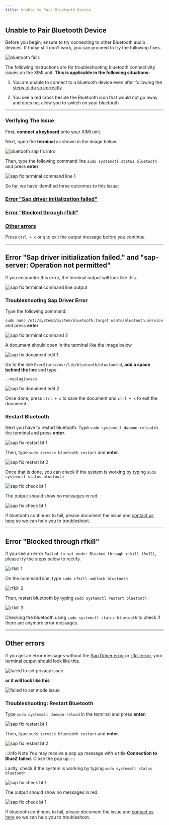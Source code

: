 ```yaml
---
title: Unable to Pair Bluetooth Device
---
```


## Unable to Pair Bluetooth Device

Before you begin, ensure to try connecting to other Bluetooth audio devices. If those still don't work, you can proceed to try the following fixes.

![bluetooth fails](/img/new-user-manual/child-raspi/bt-failed-to-connect.png)

The following instructions are for troubleshooting bluetooth connectivity issues on the XIMI unit. **This is applicable in the following situations:**

1. You are unable to connect to a bluetooth device even after following the [steps to do so correctly](/docs/user-manual/performers/audio#bluetooth-audio)

2. You see a red cross beside the Bluetooth icon that would not go away and does not allow you to switch on your bluetooth

---

### Verifying The Issue

First, **connect a keyboard** onto your XIMI unit.

Next, open the **terminal** as shown in the image below.

![bluetooth sap fix intro](/img/new-user-manual/child-raspi/bt-sap-1.png)

Then, type the following command line `sudo systemctl status bluetooth` and press **enter**.

![sap fix terminal command line 1](/img/new-user-manual/child-raspi/bt-sap-2.png)

So far, we have identified three outcomes to this issue:

### [Error "Sap driver initialization failed"](#error-sap-driver-initialization-failed-and-sap-server-operation-not-permitted)

### [Error "Blocked through rfkill"](#error-blocked-through-rfkill)

### [Other errors](#error-without-sap-driver-failure-1)

Press `ctrl + c` or `q` to exit the output message before you continue.

---

## Error "Sap driver initialization failed." and "sap-server: Operation not permitted"

If you encounter this error, the terminal output will look like this.

![sap fix terminal command line output](/img/new-user-manual/child-raspi/bt-sap-3.png)

### Troubleshooting Sap Driver Error

Type the following command:

`sudo nano /etc/systemd/system/bluetooth.target.wants/bluetooth.service` and press **enter**

![sap fix terminal command 2](/img/new-user-manual/child-raspi/bt-sap-4.png)

A document should open in the terminal like the image below

![sap fix document edit 1](/img/new-user-manual/child-raspi/bt-sap-5.png)

Go to the line `ExecStart=/usr/lib/bluetooth/bluetoothd`, **add a space behind the line** and type:

`--noplugin=sap`

![sap fix document edit 2](/img/new-user-manual/child-raspi/bt-sap-6.png)

Once done, press `ctrl + s` to save the document and `ctrl + x` to exit the document.

### Restart Bluetooth

Next you have to restart bluetooth. Type `sudo systemctl daemon-reload` in the terminal and press **enter**.

![sap fix restart bt 1](/img/new-user-manual/child-raspi/bt-sap-7.png)

Then, type `sudo service bluetooth restart` and **enter**.

![sap fix restart bt 2](/img/new-user-manual/child-raspi/bt-sap-8.png)

Once that is done, you can check if the system is working by typing `sudo systemctl status bluetooth`

![sap fix check bt 1](/img/new-user-manual/child-raspi/bt-sap-9.png)

The output should show no messages in red.

![sap fix check bt 1](/img/new-user-manual/child-raspi/bt-sap-10.png)

If bluetooth continues to fail, please document the issue and [contact us here](/docs/help-problem) so we can help you to troubleshoot.

---

## Error "Blocked through rfkill"

If you see an error `Failed to set mode: Blocked through rfkill (0x12)`, please try the steps below to rectify.

![rfkill 1](/img/new-user-manual/child-raspi/rfkill-1.png)

On the command line, type `sudo rfkill unblock bluetooth`

![rfkill 2](/img/new-user-manual/child-raspi/rfkill-2.png)

Then, restart bluetooth by typing `sudo systemctl restart bluetooth`

![rfkill 3](/img/new-user-manual/child-raspi/rfkill-3.png)

Checking the bluetooth using `sudo systemctl status bluetooth` to check if there are anymore error messages.

---

## Other errors

If you get an error messages without the [Sap Driver error](#error-sap-driver-initialization-failed-and-sap-server-operation-not-permitted) or [rfkill error](#error-blocked-through-rfkill), your terminal output should look like this.

![failed to set privacy issue](/img/new-user-manual/child-raspi/bt-sap-error-after-restart.png)

**or it will look like this**

![failed to set mode issue](/img/new-user-manual/child-raspi/bt-failed-to-set-mode.png)

### Troubleshooting: Restart Bluetooth

Type `sudo systemctl daemon-reload` in the terminal and press **enter**.

![sap fix restart bt 1](/img/new-user-manual/child-raspi/bt-sap-7.png)

Then, type `sudo service bluetooth restart` and **enter**.

![sap fix restart bt 2](/img/new-user-manual/child-raspi/bt-sap-8.png)

:::info Note
You may receive a pop up message with a title **Connection to BlueZ failed**. Close the pop up.
:::

Lastly, check if the system is working by typing `sudo systemctl status bluetooth`

![sap fix check bt 1](/img/new-user-manual/child-raspi/bt-sap-9.png)

The output should show no messages in red.

![sap fix check bt 1](/img/new-user-manual/child-raspi/bt-sap-10.png)

If bluetooth continues to fail, please document the issue and [contact us here](/docs/help-problem) so we can help you to troubleshoot.
